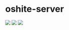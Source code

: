 # oshite-server
[![][travis img]][travis] [![][codacy img]][codacy] [![][license img]][license]

[travis]: https://travis-ci.org/oshite/oshite-server
[travis img]: https://travis-ci.org/oshite/oshite-server.svg?branch=master

[codacy]:https://app.codacy.com/project/crejk/oshite-server?utm_source=github.com&amp;utm_medium=referral&amp;utm_content=oshite-server/oshite-server&amp;utm_campaign=Badge_Grade
[codacy img]:https://api.codacy.com/project/badge/Grade/0b7a1f2929f94779a89ec6d0c685b8cf

[license]:https://opensource.org/licenses/Apache-2.0
[license img]:https://img.shields.io/badge/License-Apache%202.0-blue.svg